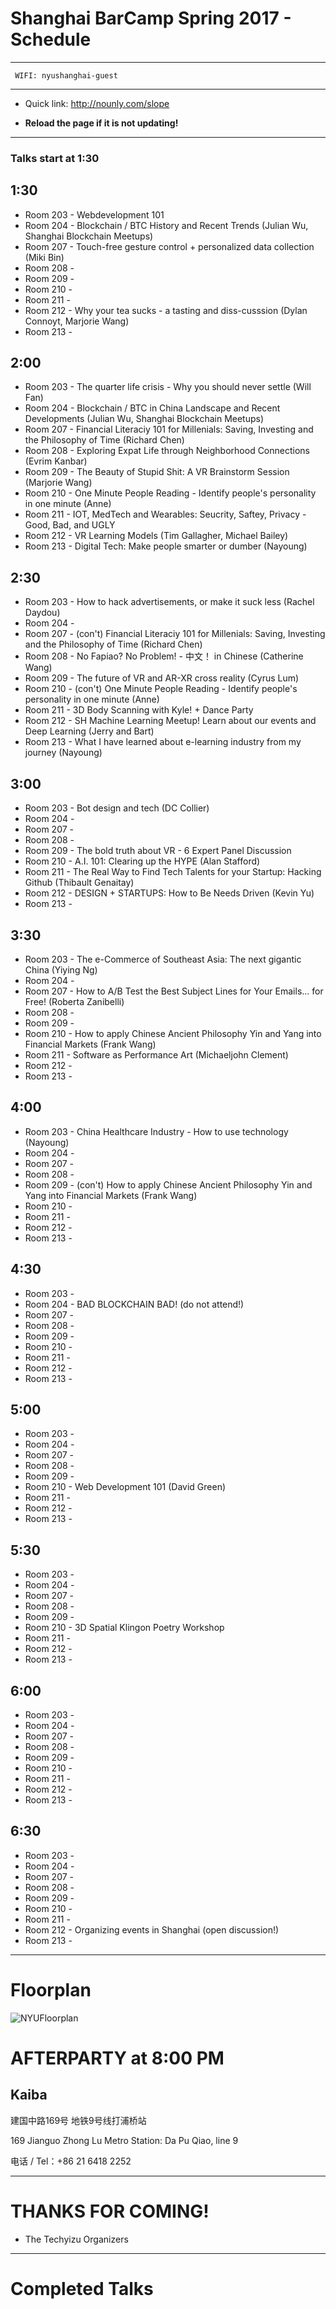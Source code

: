 # Shanghai BarCamp Spring 2017 - Schedule

--------------------------------
```
 WIFI: nyushanghai-guest
```
--------------------------------

* Quick link:  http://nounly.com/slope

* **Reload the page if it is not updating!**
--------------------------------

### Talks start at 1:30

## 1:30 

* Room 203 - Webdevelopment 101
* Room 204 - Blockchain / BTC History and Recent Trends (Julian Wu, Shanghai Blockchain Meetups)
* Room 207 - Touch-free gesture control + personalized data collection (Miki Bin)
* Room 208 - 
* Room 209 - 
* Room 210 - 
* Room 211 - 
* Room 212 - Why your tea sucks - a tasting and diss-cusssion (Dylan Connoyt, Marjorie Wang)
* Room 213 - 

## 2:00 

* Room 203 - The quarter life crisis - Why you should never settle (Will Fan)
* Room 204 - Blockchain / BTC in China Landscape and Recent Developments (Julian Wu, Shanghai Blockchain Meetups)
* Room 207 - Financial Literaciy 101 for Millenials: Saving, Investing and the Philosophy of Time (Richard Chen)
* Room 208 - Exploring Expat Life through Neighborhood Connections (Evrim Kanbar)
* Room 209 - The Beauty of Stupid Shit: A VR Brainstorm Session (Marjorie Wang)
* Room 210 - One Minute People Reading - Identify people's personality in one minute (Anne)
* Room 211 - IOT, MedTech and Wearables: Seucrity, Saftey, Privacy - Good, Bad, and UGLY
* Room 212 - VR Learning Models (Tim Gallagher, Michael Bailey)
* Room 213 - Digital Tech: Make people smarter or dumber (Nayoung)

## 2:30 


* Room 203 - How to hack advertisements, or make it suck less (Rachel Daydou)
* Room 204 - 
* Room 207 - (con't) Financial Literaciy 101 for Millenials: Saving, Investing and the Philosophy of Time (Richard Chen)
* Room 208 - No Fapiao? No Problem! - 中文！ in Chinese (Catherine Wang)
* Room 209 - The future of VR and AR-XR cross reality (Cyrus Lum)
* Room 210 - (con't) One Minute People Reading - Identify people's personality in one minute (Anne)
* Room 211 - 3D Body Scanning with Kyle! + Dance Party 
* Room 212 - SH Machine Learning Meetup! Learn about our events and Deep Learning (Jerry and Bart)
* Room 213 - What I have learned about e-learning industry from my journey (Nayoung)


## 3:00 


* Room 203 - Bot design and tech (DC Collier)
* Room 204 - 
* Room 207 - 
* Room 208 - 
* Room 209 - The bold truth about VR - 6 Expert Panel Discussion
* Room 210 - A.I. 101: Clearing up the HYPE (Alan Stafford)
* Room 211 - The Real Way to Find Tech Talents for your Startup: Hacking Github (Thibault Genaitay)
* Room 212 - DESIGN + STARTUPS: How to Be Needs Driven (Kevin Yu)
* Room 213 - 

## 3:30 

* Room 203 - The e-Commerce of Southeast Asia: The next gigantic China (Yiying Ng)
* Room 204 - 
* Room 207 - How to A/B Test the Best Subject Lines for Your Emails... for Free! (Roberta Zanibelli)
* Room 208 - 
* Room 209 - 
* Room 210 - How to apply Chinese Ancient Philosophy Yin and Yang into Financial Markets (Frank Wang)
* Room 211 - Software as Performance Art (Michaeljohn Clement)
* Room 212 - 
* Room 213 - 

## 4:00 

* Room 203 - China Healthcare Industry - How to use technology (Nayoung)
* Room 204 - 
* Room 207 - 
* Room 208 - 
* Room 209 - (con't) How to apply Chinese Ancient Philosophy Yin and Yang into Financial Markets (Frank Wang)
* Room 210 - 
* Room 211 - 
* Room 212 - 
* Room 213 - 

## 4:30 

* Room 203 - 
* Room 204 - BAD BLOCKCHAIN BAD! (do not attend!)
* Room 207 - 
* Room 208 - 
* Room 209 - 
* Room 210 - 
* Room 211 - 
* Room 212 - 
* Room 213 - 

## 5:00 

* Room 203 - 
* Room 204 - 
* Room 207 - 
* Room 208 - 
* Room 209 - 
* Room 210 - Web Development 101 (David Green)
* Room 211 - 
* Room 212 - 
* Room 213 - 


## 5:30 

* Room 203 - 
* Room 204 - 
* Room 207 - 
* Room 208 - 
* Room 209 - 
* Room 210 - 3D Spatial Klingon Poetry Workshop
* Room 211 - 
* Room 212 - 
* Room 213 - 

## 6:00 

* Room 203 - 
* Room 204 - 
* Room 207 - 
* Room 208 - 
* Room 209 - 
* Room 210 - 
* Room 211 - 
* Room 212 - 
* Room 213 - 



## 6:30 

* Room 203 - 
* Room 204 - 
* Room 207 - 
* Room 208 - 
* Room 209 - 
* Room 210 - 
* Room 211 - 
* Room 212 - Organizing events in Shanghai (open discussion!)
* Room 213 - 




--------------------------------
# Floorplan

![NYUFloorplan](/pages/images/NYU_Floorplan_Barcamp_201611_600b.jpg)


# AFTERPARTY at 8:00 PM

## Kaiba 

建国中路169号
地铁9号线打浦桥站

169 Jianguo Zhong Lu
Metro Station: Da Pu Qiao, line 9

电话 / Tel：+86 21 6418 2252

--------------------------------

# THANKS FOR COMING!

- The Techyizu Organizers

--------------------------------

# Completed Talks

